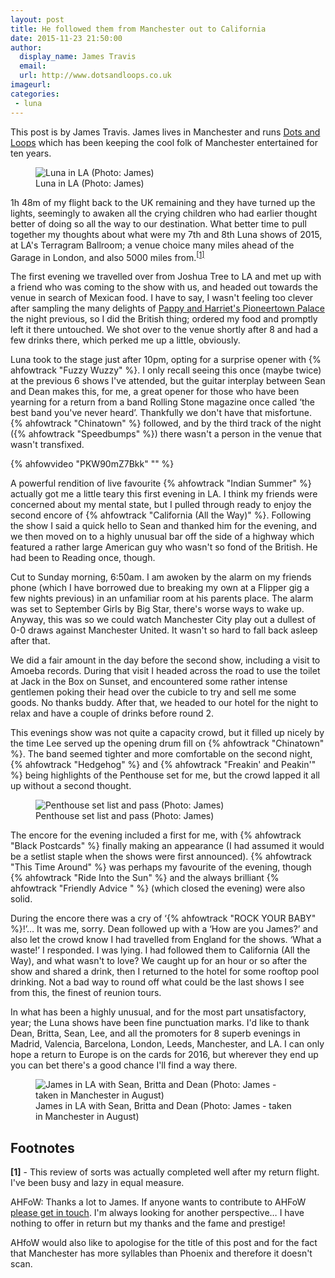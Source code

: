```yaml
---
layout: post
title: He followed them from Manchester out to California
date: 2015-11-23 21:50:00
author:
  display_name: James Travis
  email:
  url: http://www.dotsandloops.co.uk
imageurl:
categories:
 - luna
---
```

<p class="text-muted">This post is by James Travis. James lives in Manchester and runs <a href="http://www.dotsandloops.co.uk">Dots and Loops</a> which has been keeping the cool folk of Manchester entertained for ten years.</p>
<figure class="caption aligncenter"><img src="https://media.fullofwishes.co.uk/02-luna/show_assets/2015-10-24/2015-10-24-luna-los-angeles-jvtravis.jpg" alt="Luna in LA (Photo: James)" /><figcaption class="caption-text">Luna in LA (Photo: James)</figcaption></figure>
<p class="lead">1h 48m of my flight back to the UK remaining and they have turned up the lights, seemingly to awaken all the crying children who had earlier thought better of doing so all the way to our destination. What better time to pull together my thoughts about what were my 7th and 8th Luna shows of 2015, at LA's Terragram Ballroom; a venue choice many miles ahead of the Garage in London, and also 5000 miles from.<sup><a href="#footnote-1">[1]</a></sup></p>

<p>The first evening we travelled over from Joshua Tree to LA and met up with a friend who was coming to the show with us, and headed out towards the venue in search of Mexican food. I have to say, I wasn't feeling too clever after sampling the many delights of <a href="http://www.pappyandharriets.com/" target="_blank">Pappy and Harriet's Pioneertown Palace</a> the night previous, so I did the British thing; ordered my food and promptly left it there untouched. We shot over to the venue shortly after 8 and had a few drinks there, which perked me up a little, obviously.</p>

<p>Luna took to the stage just after 10pm, opting for a surprise opener with {% ahfowtrack "Fuzzy Wuzzy" %}. I only recall seeing this once (maybe twice) at the previous 6 shows I've attended, but the guitar interplay between Sean and Dean makes this, for me, a great opener for those who have been yearning for a return from a band Rolling Stone magazine once called &lsquo;the best band you've never heard&rsquo;. Thankfully we don't have that misfortune. {% ahfowtrack "Chinatown" %} followed, and by the third track of the night ({% ahfowtrack "Speedbumps" %}) there wasn't a person in the venue that wasn't transfixed.</p>


{% ahfowvideo "PKW90mZ7Bkk" "" %}


<p>A powerful rendition of live favourite {% ahfowtrack "Indian Summer" %} actually got me a little teary this first evening in LA. I think my friends were concerned about my mental state, but I pulled through ready to enjoy the second encore of {% ahfowtrack "California (All the Way)" %}. Following the show I said a quick hello to Sean and thanked him for the evening, and we then moved on to a highly unusual bar off the side of a highway which featured a rather large American guy who wasn't so fond of the British. He had been to Reading once, though.</p>

<p>Cut to Sunday morning, 6:50am. I am awoken by the alarm on my friends phone (which I have borrowed due to breaking my own at a Flipper gig a few nights previous) in an unfamiliar room at his parents place. The alarm was set to September Girls by Big Star, there's worse ways to wake up. Anyway, this was so we could watch Manchester City play out a dullest of 0-0 draws against Manchester United. It wasn't so hard to fall back asleep after that.</p>

<p>We did a fair amount in the day before the second show, including a visit to Amoeba records. During that visit I headed across the road to use the toilet at Jack in the Box on Sunset, and encountered some rather intense gentlemen poking their head over the cubicle to try and sell me some goods. No thanks buddy. After that, we headed to our hotel for the night to relax and have a couple of drinks before round 2.</p>

<p>This evenings show was not quite a capacity crowd, but it filled up nicely by the time Lee served up the opening drum fill on {% ahfowtrack "Chinatown" %}. The band seemed tighter and more comfortable on the second night, {% ahfowtrack "Hedgehog" %} and {% ahfowtrack "Freakin' and Peakin'" %} being highlights of the Penthouse set for me, but the crowd lapped it all up without a second thought.</p>

<figure class="caption aligncenter"><img src="https://media.fullofwishes.co.uk/02-luna/show_assets/2015-10-25/2015-10-25-setlist-and-pass-jvtravis.jpg" alt="Penthouse set list and pass (Photo: James)" /><figcaption class="caption-text">Penthouse set list and pass (Photo: James)</figcaption></figure>

<p>The encore for the evening included a first for me, with {% ahfowtrack "Black Postcards" %} finally making an appearance (I had assumed it would be a setlist staple when the shows were first announced). {% ahfowtrack "This Time Around" %} was perhaps my favourite of the evening, though {% ahfowtrack "Ride Into the Sun" %} and the always brilliant {% ahfowtrack "Friendly Advice " %} (which closed the evening) were also solid.</p>

<p>During the encore there was a cry of &lsquo;{% ahfowtrack "ROCK YOUR BABY" %}!&rsquo;&hellip; It was me, sorry. Dean followed up with a &lsquo;How are you James?&rsquo; and also let the crowd know I had travelled from England for the shows. &lsquo;What a waste!&rsquo; I responded. I was lying. I had followed them to California (All the Way), and what wasn't to love? We caught up for an hour or so after the show and shared a drink, then I returned to the hotel for some rooftop pool drinking. Not a bad way to round off what could be the last shows I see from this, the finest of reunion tours.</p>

<p>In what has been a highly unusual, and for the most part unsatisfactory, year; the Luna shows have been fine punctuation marks. I'd like to thank Dean, Britta, Sean, Lee, and all the promoters for 8 superb evenings in Madrid, Valencia, Barcelona, London, Leeds, Manchester, and LA. I can only hope a return to Europe is on the cards for 2016, but wherever they end up you can bet there's a good chance I'll find a way there.</p>

<figure class="caption aligncenter"><img src="https://media.fullofwishes.co.uk/02-luna/pictures/james-with-sean-britta-and-dean.jpg" alt="James in LA with Sean, Britta and Dean (Photo: James - taken in Manchester in August)" /><figcaption class="caption-text">James in LA with Sean, Britta and Dean (Photo: James - taken in Manchester in August)</figcaption></figure>

<h2>Footnotes</h2>
<p id="footnote-1"><strong>[1]</strong> - This review of sorts was actually completed well after my return flight. I've been busy and lazy in equal measure.</p>

<p class="text-muted">AHFoW: Thanks a lot to James. If anyone wants to contribute to AHFoW <a href="/about/">please get in touch</a>. I'm always looking for another perspective&hellip;  I have nothing to offer in return but my thanks and the fame and prestige!</p><p class="text-muted">AHfoW would also like to apologise for the title of this post and for the fact that Manchester has more syllables than Phoenix and therefore it doesn't scan.</p>
